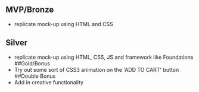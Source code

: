 ## MVP/Bronze
* replicate mock-up using HTML and CSS 
## Silver
* replicate mock-up using HTML, CSS, JS and framework like Foundations 
##Gold/Bonus
* Try out some sort of CSS3 animation on the 'ADD TO CART' button
##Double Bonus
* Add in creative functionality 
